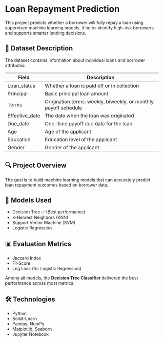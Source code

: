 # Loan Repayment Prediction

This project predicts whether a borrower will fully repay a loan using supervised machine learning models. It helps identify high-risk borrowers and supports smarter lending decisions.

## 📄 Dataset Description

The dataset contains information about individual loans and borrower attributes:

| Field           | Description                                                                 |
|----------------|-----------------------------------------------------------------------------|
| Loan_status     | Whether a loan is paid off or in collection                                |
| Principal       | Basic principal loan amount                                                 |
| Terms           | Origination terms: weekly, biweekly, or monthly payoff schedule             |
| Effective_date  | The date when the loan was originated                                       |
| Due_date        | One-time payoff due date for the loan                                       |
| Age             | Age of the applicant                                                        |
| Education       | Education level of the applicant                                            |
| Gender          | Gender of the applicant                                                     |

## 🔍 Project Overview

The goal is to build machine learning models that can accurately predict loan repayment outcomes based on borrower data.

## 🧠 Models Used

- Decision Tree ✅ (Best performance)
- K-Nearest Neighbors (KNN)
- Support Vector Machine (SVM)
- Logistic Regression

## 📊 Evaluation Metrics

- Jaccard Index
- F1-Score
- Log Loss (for Logistic Regression)

Among all models, the **Decision Tree Classifier** delivered the best performance across most metrics.

## 🛠️ Technologies

- Python
- Scikit-Learn
- Pandas, NumPy
- Matplotlib, Seaborn
- Jupyter Notebook
